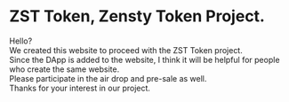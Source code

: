 # ZST Token, Zensty Token Project.

Hello?<br>
We created this website to proceed with the ZST Token project.<br>
Since the DApp is added to the website, I think it will be helpful for people who create the same website.<br>
Please participate in the air drop and pre-sale as well.<br>
Thanks for your interest in our project.
